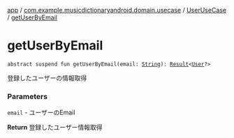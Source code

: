 [app](../../index.md) / [com.example.musicdictionaryandroid.domain.usecase](../index.md) / [UserUseCase](index.md) / [getUserByEmail](./get-user-by-email.md)

# getUserByEmail

`abstract suspend fun getUserByEmail(email: `[`String`](https://kotlinlang.org/api/latest/jvm/stdlib/kotlin/-string/index.html)`): `[`Result`](../../com.example.musicdictionaryandroid.model.util/-result/index.md)`<`[`User`](../../com.example.musicdictionaryandroid.model.entity/-user/index.md)`?>`

登録したユーザーの情報取得

### Parameters

`email` - ユーザーのEmail

**Return**
登録したユーザー情報取得

